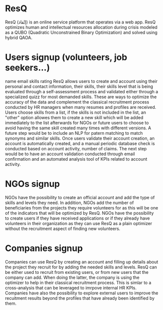# ResQ
ResQ (إنْقاذ) is an online service platform that operates via a web app. ResQ optimizes human and intellectual resources allocation during crisis modeled as a QUBO (Quadratic Unconstrained Binary Optimization) and solved using hybrid QAOA. 

# Users signup (volunteers, job seekers...)
name email skills rating
ResQ allows users to create and account using their personal and contact information, their skills, their skills level that is being evaluated through a self-assessment process and validated either through a specialized quizz for most demanded skills. These are ways to optimize the accuracy of the data and complement the classical recruitment process conducted by HR managers when many resumes and profiles are received.
Users choose skills from a list, if the skills is not included in the list, an "other" option allowes them to create a new skill which will be added immediately to the list afterwards for NGOs or future users to choose to avoid having the same skill created many times with different versions. A future step would be to include an NLP for patern matching to match synonyms and similar skills.
Once users validate their account creation, an account is automatically created, and a manual periodic database check is conducted based on account activity, number of claims. The next step would be to have an account validation conducted through email confirmation and an automated analysis tool of KPIs related to account activity.

# NGOs signup
NGOs have the possibility to create an official account and add the type of skills and levels they need. In addition, NGOs add the number of beneficiaries from the projects they require volunteers for as this will be one of the indicators that will be optimized by ResQ. NGOs have the possibility to create users if they have received applications or if they already have volunteers in their organization as they can use ResQ as a plain optimizer without the recruitment aspect of finding new volunteers.

# Companies signup
Companies can use ResQ by creating an account and filling up details about the project they recruit for by adding the needed skills and levels. ResQ can be either used to recruit from existing users, or from new users that the company can add. When doing the latter, the company is using the optimizer to help in their classical recruitment process. This is simlar to a cross-analysis that can be leveraged to imrpove internal HR KPIs. Companies have also the possibility to explore external users to improve the recuitment results beyond the profiles that have already been identified by them.
